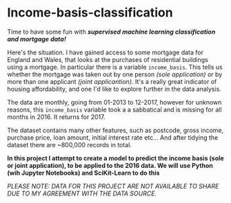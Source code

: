 # Income-basis-classification

Time to have some fun with ***supervised machine learning classification and mortgage data!***

Here's the situation. I have gained access to some mortgage data for England and Wales, that looks at the purchases of residential buildings using a mortgage. In particular there is a variable `income_basis`. This tells us whether the mortgage was taken out by one person *(sole application)* or by more than one applicant *(joint applicantion)*. It's a really great indicator of housing affordability, and one I'd like to explore further in the data analysis. 

The data are monthly, going from 01-2013 to 12-2017, however for unknown reasons, this `income_basis` variable took a a sabbatical and is missing for all months in 2016. It returns for 2017. 

The dataset contains many other features, such as postcode, gross income, purchase price, loan amount, initial interest rate etc... And after tidying the dataset there are ~800,000 records in total. 

**In this project I attempt to create a model to predict the income basis (sole or joint application), to be applied to the 2016 data. We will use Python (wih Jupyter Notebooks) and SciKit-Learn to do this**


*PLEASE NOTE: DATA FOR THIS PROJECT ARE NOT AVAILABLE TO SHARE DUE TO MY AGREEMENT WITH THE DATA SOURCE.*




